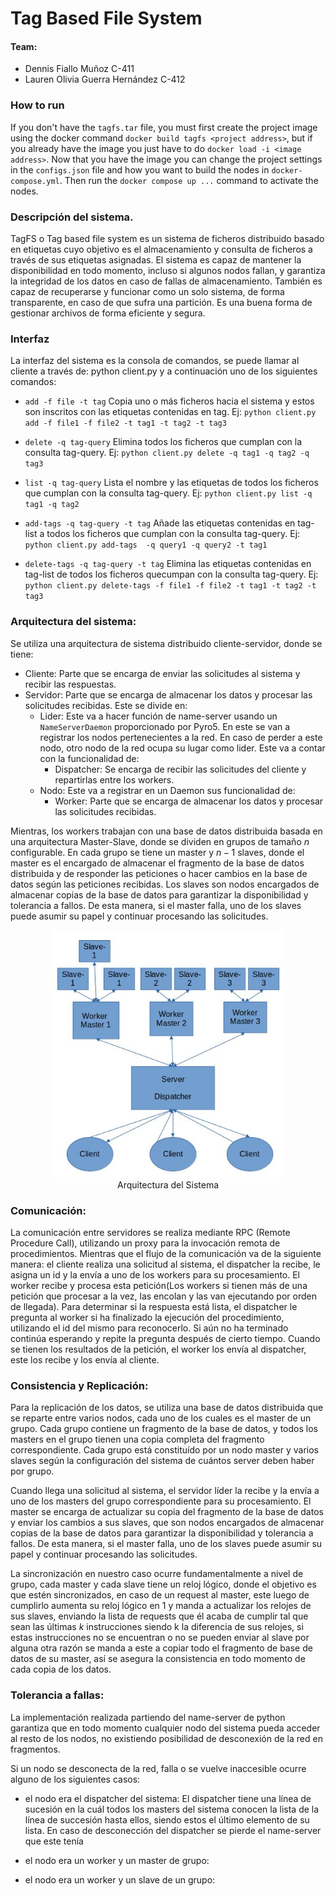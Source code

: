 # Tag Based File System

#### Team:
- Dennis Fiallo Muñoz C-411
- Lauren Olivia Guerra Hernández C-412

### How to run

If you don't have the `tagfs.tar` file, you must first create the project image using the docker command `docker build tagfs <project address>`, but if you already have the image you just have to do `docker load -i <image address>`.
Now that you have the image you can change the project settings in the `configs.json` file and how you want to build the nodes in `docker-compose.yml`. Then run the `docker compose up ...` command to activate the nodes.



### Descripción del sistema.

TagFS o Tag based file system es un sistema de ficheros distribuido basado en etiquetas cuyo objetivo es el almacenamiento y consulta de ficheros a través de sus etiquetas asignadas.
El sistema es capaz de mantener la disponibilidad en todo momento, incluso si algunos nodos fallan, y garantiza la integridad de los datos en caso de fallas de almacenamiento. También es capaz de recuperarse y funcionar como un solo sistema, de forma transparente, en caso de que sufra una partición. Es una buena forma de gestionar archivos de forma eficiente y segura.

### Interfaz

La interfaz del sistema es la consola de comandos, se puede llamar al cliente a través de: python client.py y a continuación uno de los siguientes comandos:

- `add -f file -t tag`
  Copia uno o más ficheros hacia el sistema y estos son inscritos con las etiquetas contenidas en tag.
  Ej: `python client.py add -f file1 -f file2 -t tag1 -t tag2 -t tag3`

- `delete -q tag-query`
  Elimina todos los ficheros que cumplan con la consulta tag-query.
  Ej: `python client.py delete -q tag1 -q tag2 -q tag3`

- `list -q tag-query`
  Lista el nombre y las etiquetas de todos los ficheros que cumplan con
  la consulta tag-query.
  Ej: `python client.py list -q tag1 -q tag2`

- `add-tags -q tag-query -t tag`
  Añade las etiquetas contenidas en tag-list a todos los ficheros que cumplan con la consulta tag-query.
  Ej: `python client.py add-tags  -q query1 -q query2 -t tag1`

- `delete-tags -q tag-query -t tag`
  Elimina las etiquetas contenidas en tag-list de todos los ficheros quecumpan con la consulta tag-query.
  Ej: `python client.py delete-tags -f file1 -f file2 -t tag1 -t tag2 -t tag3`

### Arquitectura del sistema:

Se utiliza una arquitectura de sistema distribuido cliente-servidor, donde se tiene:
- Cliente: Parte que se encarga de enviar las solicitudes al sistema y recibir las respuestas.
- Servidor: Parte que se encarga de almacenar los datos y procesar las solicitudes recibidas. Este se divide en:
  - Lider: Este va a hacer función de name-server usando un `NameServerDaemon` proporcionado por Pyro5. En este se van a registrar los nodos pertenecientes a la red. En caso de perder a este nodo, otro nodo de la red ocupa su lugar como lider. Este va a contar con la funcionalidad de:
    - Dispatcher: Se encarga de recibir las solicitudes del cliente y repartirlas entre los workers.
  - Nodo: Este va a registrar en un Daemon sus funcionalidad de:
    - Worker: Parte que se encarga de almacenar los datos y procesar las solicitudes recibidas.

Mientras, los workers trabajan con una base de datos distribuida basada en una arquitectura Master-Slave, donde se dividen en grupos de tamaño $n$ configurable. En cada grupo se tiene un master y $n-1$ slaves, donde el master es el encargado de almacenar el fragmento de la base de datos distribuida y de responder las peticiones o hacer cambios en la base de datos según las peticiones recibidas. Los slaves son nodos encargados de almacenar copias de la base de datos para garantizar la disponibilidad y tolerancia a fallos. De esta manera, si el master falla, uno de los slaves puede asumir su papel y continuar procesando las solicitudes.

<p align="center">
  <img width=370px src="imgs/1.jpg">
  <br>
  Arquitectura del Sistema
</p>

 

### Comunicación:

La comunicación entre servidores se realiza mediante RPC (Remote Procedure Call), utilizando un proxy para la invocación remota de procedimientos. Mientras que el flujo de la comunicación va de la siguiente manera: el cliente realiza una solicitud al sistema, el dispatcher la recibe, le asigna un id y la envía a uno de los workers para su procesamiento. El worker recibe y procesa esta petición(Los workers si tienen más de una petición que procesar a la vez, las encolan y las van ejecutando por orden de llegada).
Para determinar si la respuesta está lista, el dispatcher le pregunta al worker si ha finalizado la ejecución del procedimiento, utilizando el id del mismo para reconocerlo. Si aún no ha terminado continúa esperando y repite la pregunta después de cierto tiempo. Cuando se tienen los resultados de la petición, el worker los envía al dispatcher, este los recibe y los envía al cliente.


### Consistencia y Replicación:

Para la replicación de los datos, se utiliza una base de datos distribuida que se reparte entre varios nodos, cada uno de los cuales es el master de un grupo. Cada grupo contiene un fragmento de la base de datos, y todos los masters en el grupo tienen una copia completa del fragmento correspondiente. Cada grupo está constituído por un nodo master y varios slaves según la configuración del sistema de cuántos server deben haber por grupo.

Cuando llega una solicitud al sistema, el servidor líder la recibe y la envía a uno de los masters del grupo correspondiente para su procesamiento. El master se encarga de actualizar su copia del fragmento de la base de datos y enviar los cambios a sus slaves, que son nodos encargados de almacenar copias de la base de datos para garantizar la disponibilidad y tolerancia a fallos. De esta manera, si el master falla, uno de los slaves puede asumir su papel y continuar procesando las solicitudes.

La sincronización en nuestro caso ocurre fundamentalmente a nivel de grupo, cada master y cada slave tiene un reloj lógico, donde el objetivo es que estén sincronizados, en caso de un request al master, este luego de cumplirlo aumenta su reloj lógico en 1 y manda a actualizar los relojes de sus slaves, enviando la lista de requests que él acaba de cumplir tal que sean las últimas $k$ instrucciones siendo k la diferencia de sus relojes, si estas instrucciones no se encuentran o no se pueden enviar al slave por alguna otra razón se manda a este a copiar todo el fragmento de base de datos de su master, así se asegura la consistencia en todo momento de cada copia de los datos.

### Tolerancia a fallas:

La implementación realizada partiendo del name-server de python garantiza que en todo momento cualquier nodo del sistema pueda acceder al resto de los nodos, no existiendo posibilidad de desconexión de la red en fragmentos.


Si un nodo se desconecta de la red, falla o se vuelve inaccesible ocurre alguno de los siguientes casos:

- el nodo era el dispatcher del sistema:
El dispatcher tiene una línea de sucesión en la cuál todos los masters del sistema conocen la lista de la línea de succesión hasta ellos, siendo estos el último elemento de su lista. En caso de desconección del dispatcher se pierde el name-server que este tenía

- el nodo era un worker y un master de grupo:

- el nodo era un worker y un slave de un grupo:



